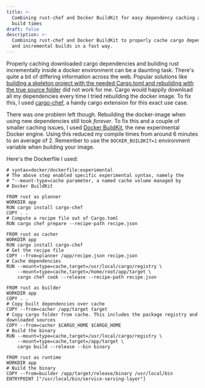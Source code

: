 ```yaml
---
title: >-
  Combining rust-chef and Docker BuildKit for easy dependency caching and faster
  build times
draft: false
description: >-
  Combining rust-chef and Docker BuildKit to properly cache cargo dependencies
  and incremental builds in a fast way.
---
```

Properly caching downloaded cargo dependencies and building rust incrementally inside a docker environment can be a daunting task. There's quite a bit of differing information across the web. Popular solutions like [building a skeleton project with the needed Cargo.toml and rebuilding with the true source folder](https://stackoverflow.com/questions/58473606/cache-rust-dependencies-with-docker-build) did not work for me. Cargo would happily download all my dependencies every time I tried rebuilding the docker image. To fix this, I used [cargo-chef](https://crates.io/crates/cargo-chef), a handy cargo extension for this exact use case.

There was one problem left though. Rebuilding the docker-image when using new dependencies still took _forever_. To fix this and a couple of smaller caching issues, I used [Docker BuildKit](), the new experimental Docker engine. Using this reduced my compile times from around 6 minutes to an average of 2. Remember to use the  `DOCKER_BUILDKIT=1` environment variable when building your image.

Here's the Dockerfile I used:

    # syntax=docker/dockerfile:experimental
    # The above step enabled specific experimental syntax, namely the 
    # "--mount-type=cache parameter, a named cache volume managed by 
    # Docker BuildKit
    
    FROM rust as planner
    WORKDIR app
    RUN cargo install cargo-chef
    COPY . .
    # Compute a recipe file out of Cargo.toml
    RUN cargo chef prepare --recipe-path recipe.json
    
    FROM rust as cacher
    WORKDIR app
    RUN cargo install cargo-chef
    # Get the recipe file
    COPY --from=planner /app/recipe.json recipe.json
    # Cache dependencies
    RUN --mount=type=cache,target=/usr/local/cargo/registry \
        --mount=type=cache,target=/home/root/app/target \
        cargo chef cook --release --recipe-path recipe.json
        
    FROM rust as builder
    WORKDIR app
    COPY . .
    # Copy built dependencies over cache
    COPY --from=cacher /app/target target
    # Copy cargo folder from cache. This includes the package registry and downloaded sources
    COPY --from=cacher $CARGO_HOME $CARGO_HOME
    # Build the binary
    RUN --mount=type=cache,target=/usr/local/cargo/registry \
        --mount=type=cache,target=/app/target \
        cargo build --release --bin binary
      
    FROM rust as runtime
    WORKDIR app
    # Build the binary
    COPY --from=builder /app/target/release/binary /usr/local/bin
    ENTRYPOINT ["/usr/local/bin/service-serving-layer"]